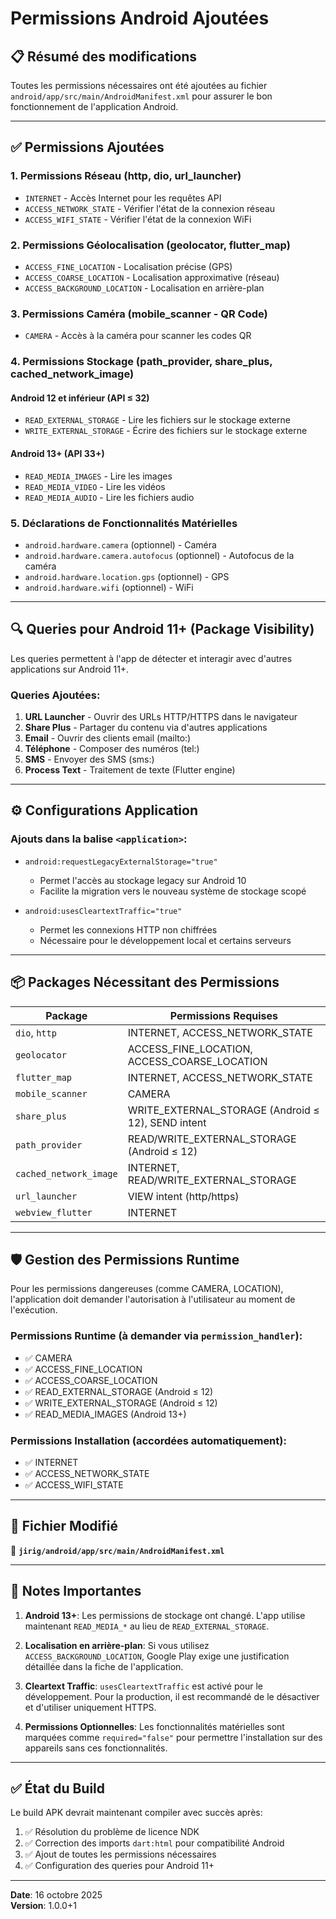 # Permissions Android Ajoutées

## 📋 Résumé des modifications

Toutes les permissions nécessaires ont été ajoutées au fichier `android/app/src/main/AndroidManifest.xml` pour assurer le bon fonctionnement de l'application Android.

---

## ✅ Permissions Ajoutées

### 1. **Permissions Réseau** (http, dio, url_launcher)
- `INTERNET` - Accès Internet pour les requêtes API
- `ACCESS_NETWORK_STATE` - Vérifier l'état de la connexion réseau
- `ACCESS_WIFI_STATE` - Vérifier l'état de la connexion WiFi

### 2. **Permissions Géolocalisation** (geolocator, flutter_map)
- `ACCESS_FINE_LOCATION` - Localisation précise (GPS)
- `ACCESS_COARSE_LOCATION` - Localisation approximative (réseau)
- `ACCESS_BACKGROUND_LOCATION` - Localisation en arrière-plan

### 3. **Permissions Caméra** (mobile_scanner - QR Code)
- `CAMERA` - Accès à la caméra pour scanner les codes QR

### 4. **Permissions Stockage** (path_provider, share_plus, cached_network_image)

#### Android 12 et inférieur (API ≤ 32)
- `READ_EXTERNAL_STORAGE` - Lire les fichiers sur le stockage externe
- `WRITE_EXTERNAL_STORAGE` - Écrire des fichiers sur le stockage externe

#### Android 13+ (API 33+)
- `READ_MEDIA_IMAGES` - Lire les images
- `READ_MEDIA_VIDEO` - Lire les vidéos
- `READ_MEDIA_AUDIO` - Lire les fichiers audio

### 5. **Déclarations de Fonctionnalités Matérielles**
- `android.hardware.camera` (optionnel) - Caméra
- `android.hardware.camera.autofocus` (optionnel) - Autofocus de la caméra
- `android.hardware.location.gps` (optionnel) - GPS
- `android.hardware.wifi` (optionnel) - WiFi

---

## 🔍 Queries pour Android 11+ (Package Visibility)

Les queries permettent à l'app de détecter et interagir avec d'autres applications sur Android 11+.

### Queries Ajoutées:
1. **URL Launcher** - Ouvrir des URLs HTTP/HTTPS dans le navigateur
2. **Share Plus** - Partager du contenu via d'autres applications
3. **Email** - Ouvrir des clients email (mailto:)
4. **Téléphone** - Composer des numéros (tel:)
5. **SMS** - Envoyer des SMS (sms:)
6. **Process Text** - Traitement de texte (Flutter engine)

---

## ⚙️ Configurations Application

### Ajouts dans la balise `<application>`:
- `android:requestLegacyExternalStorage="true"` 
  - Permet l'accès au stockage legacy sur Android 10
  - Facilite la migration vers le nouveau système de stockage scopé

- `android:usesCleartextTraffic="true"`
  - Permet les connexions HTTP non chiffrées
  - Nécessaire pour le développement local et certains serveurs

---

## 📦 Packages Nécessitant des Permissions

| Package | Permissions Requises |
|---------|---------------------|
| `dio`, `http` | INTERNET, ACCESS_NETWORK_STATE |
| `geolocator` | ACCESS_FINE_LOCATION, ACCESS_COARSE_LOCATION |
| `flutter_map` | INTERNET, ACCESS_NETWORK_STATE |
| `mobile_scanner` | CAMERA |
| `share_plus` | WRITE_EXTERNAL_STORAGE (Android ≤ 12), SEND intent |
| `path_provider` | READ/WRITE_EXTERNAL_STORAGE (Android ≤ 12) |
| `cached_network_image` | INTERNET, READ/WRITE_EXTERNAL_STORAGE |
| `url_launcher` | VIEW intent (http/https) |
| `webview_flutter` | INTERNET |

---

## 🛡️ Gestion des Permissions Runtime

Pour les permissions dangereuses (comme CAMERA, LOCATION), l'application doit demander l'autorisation à l'utilisateur au moment de l'exécution.

### Permissions Runtime (à demander via `permission_handler`):
- ✅ CAMERA
- ✅ ACCESS_FINE_LOCATION
- ✅ ACCESS_COARSE_LOCATION
- ✅ READ_EXTERNAL_STORAGE (Android ≤ 12)
- ✅ WRITE_EXTERNAL_STORAGE (Android ≤ 12)
- ✅ READ_MEDIA_IMAGES (Android 13+)

### Permissions Installation (accordées automatiquement):
- ✅ INTERNET
- ✅ ACCESS_NETWORK_STATE
- ✅ ACCESS_WIFI_STATE

---

## 🔧 Fichier Modifié

📁 **`jirig/android/app/src/main/AndroidManifest.xml`**

---

## 📌 Notes Importantes

1. **Android 13+**: Les permissions de stockage ont changé. L'app utilise maintenant `READ_MEDIA_*` au lieu de `READ_EXTERNAL_STORAGE`.

2. **Localisation en arrière-plan**: Si vous utilisez `ACCESS_BACKGROUND_LOCATION`, Google Play exige une justification détaillée dans la fiche de l'application.

3. **Cleartext Traffic**: `usesCleartextTraffic` est activé pour le développement. Pour la production, il est recommandé de le désactiver et d'utiliser uniquement HTTPS.

4. **Permissions Optionnelles**: Les fonctionnalités matérielles sont marquées comme `required="false"` pour permettre l'installation sur des appareils sans ces fonctionnalités.

---

## ✅ État du Build

Le build APK devrait maintenant compiler avec succès après:
1. ✅ Résolution du problème de licence NDK
2. ✅ Correction des imports `dart:html` pour compatibilité Android
3. ✅ Ajout de toutes les permissions nécessaires
4. ✅ Configuration des queries pour Android 11+

---

**Date**: 16 octobre 2025  
**Version**: 1.0.0+1

